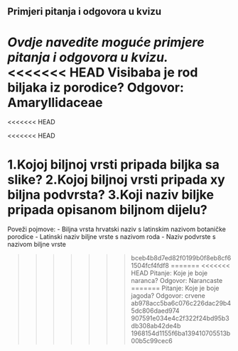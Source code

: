 ## Primjeri pitanja i odgovora u kvizu
_Ovdje navedite moguće primjere pitanja i odgovora u kvizu._  
<<<<<<< HEAD
Visibaba je rod biljaka iz porodice? Odgovor: Amaryllidaceae
=======
<<<<<<< HEAD

<<<<<<< HEAD

1.Kojoj biljnoj vrsti pripada biljka sa slike?
2.Kojoj biljnoj vrsti pripada xy biljna podvrsta?
3.Koji naziv biljke pripada opisanom biljnom dijelu?
=======
Poveži pojmove:
    - Biljna vrsta hrvatski naziv s latinskim nazivom botaničke porodice
    - Latinski naziv biljne vrste s nazivom roda
    - Naziv podvrste s nazivom biljne vrste
>>>>>>> bceb4b8d7ed82f0199b0f8eb8cf61504fcf4fdf8
=======
<<<<<<< HEAD
Pitanje: Koje je boje naranca?
Odgovor: Narancaste
=======
Pitanje: Koje je boje jagoda?
Odgovor: crvene
>>>>>>> ab978acc5ba6c076c226dac29b45dc806daed974
>>>>>>> 907591e034e4c2f322f24bd95b3db308ab42de4b
>>>>>>> 1968154d1155f6ba139410705513b00b5c99cec6
